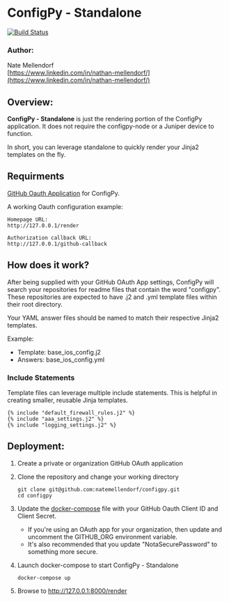 # ConfigPy - Standalone

[![Build Status](https://travis-ci.com/natemellendorf/configpy.svg?branch=master)](https://travis-ci.com/natemellendorf/configpy)

### Author:

Nate Mellendorf <br>
[https://www.linkedin.com/in/nathan-mellendorf/](https://www.linkedin.com/in/nathan-mellendorf/)<br>

## Overview:

**ConfigPy - Standalone** is just the rendering portion of the ConfigPy application.
It does not require the configpy-node or a Juniper device to function.

In short, you can leverage standalone to quickly render your Jinja2 templates on the fly.

## Requirments

[GitHub Oauth Application](https://developer.github.com/apps/building-oauth-apps/creating-an-oauth-app/) for ConfigPy.

A working Oauth configuration example:

```
Homepage URL:
http://127.0.0.1/render

Authorization callback URL:
http://127.0.0.1/github-callback
```


## How does it work?

After being supplied with your GitHub OAuth App settings, ConfigPy will search your repositories for readme files that contain the word "configpy". These repositories are expected to have .j2 and .yml template files within their root directory.

Your YAML answer files should be named to match their respective Jinja2 templates.

Example:
- Template: base_ios_config.j2
- Answers: base_ios_config.yml

### Include Statements

Template files can leverage multiple include statements.
This is helpful in creating smaller, reusable Jinja templates.

```
{% include "default_firewall_rules.j2" %}
{% include "aaa_settings.j2" %}
{% include "logging_settings.j2" %}
```

## Deployment:

1. Create a private or organization GitHub OAuth application
2. Clone the repository and change your working directory
    ```
    git clone git@github.com:natemellendorf/configpy.git
    cd configpy
    ```

3. Update the [docker-compose](docker-compose.yml) file with your GitHub Oauth Client ID and Client Secret. 
   - If you're using an OAuth app for your organization, then update and uncomment the GITHUB_ORG environment variable.
   - It's also recommended that you update "NotaSecurePassword" to something more secure.

4. Launch docker-compose to start ConfigPy - Standalone
    ```
    docker-compose up
    ```

5. Browse to http://127.0.0.1:8000/render
